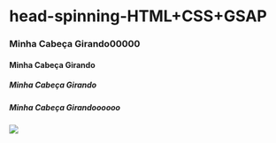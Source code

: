# head-spinning-HTML+CSS+GSAP
### Minha Cabeça Girando00000
#### Minha Cabeça Girando
##### Minha Cabeça Girando
##### Minha Cabeça Girandoooooo


![](head-gif.gif)
